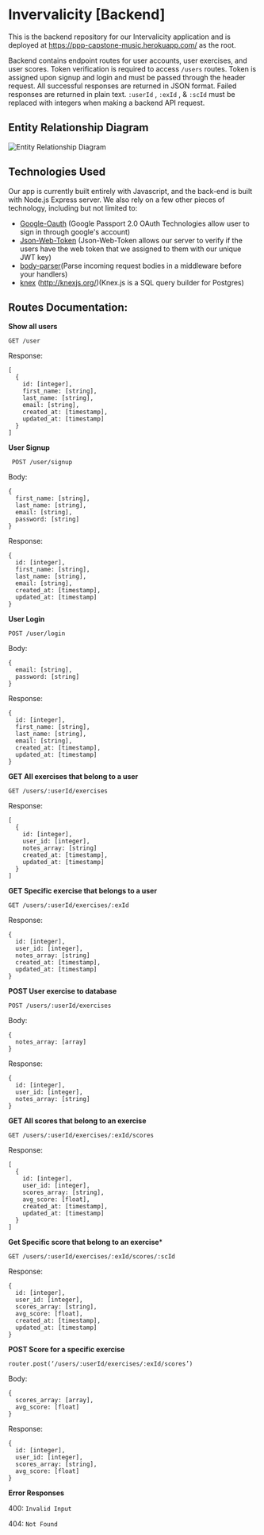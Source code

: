 # Invervalicity [Backend]

This is the backend repository for our Intervalicity application and is deployed at https://ppp-capstone-music.herokuapp.com/ as the root.

Backend contains endpoint routes for user accounts, user exercises, and user scores. Token verification is required to access `/users` routes. Token is assigned upon signup and login and must be passed through the header request. All successful responses are returned in JSON format. Failed responses are returned in plain text. `:userId` , `:exId` , & `:scId` must be replaced with integers when making a backend API request.

## Entity Relationship Diagram
![Entity Relationship Diagram](https://image.ibb.co/ighMPk/In_Tune_Nation_ERD.jpg)

## Technologies Used

Our app is currently built entirely with Javascript, and the back-end is built with Node.js Express server. We also rely on a few other pieces of technology, including but not limited to:
* [Google-Oauth](http://passportjs.org/docs) (Google Passport 2.0 OAuth Technologies allow user to sign in through google's account)
* [Json-Web-Token](https://www.npmjs.com/package/jsonwebtoken) (Json-Web-Token allows our server to verify if the users have the web token that we assigned to them with our unique JWT key)
* [body-parser](https://www.npmjs.com/package/body-parser)(Parse incoming request bodies in a middleware before your handlers)
* [knex](http://knexjs.org/) (http://knexjs.org/)(Knex.js is a SQL query builder for Postgres)


## Routes Documentation:

**Show all users**

`GET /user`

Response:
```
[
  {
    id: [integer],
    first_name: [string],
    last_name: [string],
    email: [string],
    created_at: [timestamp],
    updated_at: [timestamp]
  }
]
```

**User Signup**

` POST /user/signup`

Body:
```
{
  first_name: [string],
  last_name: [string],
  email: [string],
  password: [string]
}
```
Response:
```
{
  id: [integer],
  first_name: [string],
  last_name: [string],
  email: [string],
  created_at: [timestamp],
  updated_at: [timestamp]
}
```

**User Login**

`POST /user/login`

Body:
```
{
  email: [string],
  password: [string]
}
```

Response:
```
{
  id: [integer],
  first_name: [string],
  last_name: [string],
  email: [string],
  created_at: [timestamp],
  updated_at: [timestamp]
}
```

**GET All exercises that belong to a user**

`GET /users/:userId/exercises`

Response:
```
[
  {
    id: [integer],
    user_id: [integer],
    notes_array: [string]
    created_at: [timestamp],
    updated_at: [timestamp]
  }
]
```

**GET Specific exercise that belongs to a user**

`GET /users/:userId/exercises/:exId`

Response:
```
{
  id: [integer],
  user_id: [integer],
  notes_array: [string]
  created_at: [timestamp],
  updated_at: [timestamp]
}
```

**POST User exercise to database**

`POST /users/:userId/exercises`

Body:
```
{
  notes_array: [array]
}
```

Response:
```
{
  id: [integer],
  user_id: [integer],
  notes_array: [string]
}
```

**GET All scores that belong to an exercise**

`GET /users/:userId/exercises/:exId/scores`

Response:
```
[
  {
    id: [integer],
    user_id: [integer],
    scores_array: [string],
    avg_score: [float],
    created_at: [timestamp],
    updated_at: [timestamp]
  }
]
```

**Get Specific score that belong to an exercise***

`GET /users/:userId/exercises/:exId/scores/:scId`

Response:
```
{
  id: [integer],
  user_id: [integer],
  scores_array: [string],
  avg_score: [float],
  created_at: [timestamp],
  updated_at: [timestamp]
}
```

**POST Score for a specific exercise**

`router.post(‘/users/:userId/exercises/:exId/scores’)`

Body:
```
{
  scores_array: [array],
  avg_score: [float]
}
```

Response:
```
{
  id: [integer],
  user_id: [integer],
  scores_array: [string],
  avg_score: [float]
}
```

**Error Responses**

400: `Invalid Input`

404: `Not Found`
